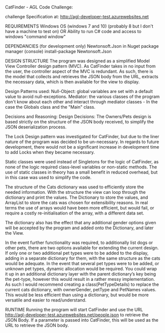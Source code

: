 CatFinder - AGL Code Challenge:

challenge Specification at: http://agl-developer-test.azurewebsites.net

REQUIREMENTS
Windows OS (windows 7 and 10) (probably 8 but I don't have a machine to test on)
OR Ability to run C# code and access to windows "command window"

DEPENDANCIES (for development only)
Newtonsoft.Json
in Nuget package manager (console)
install-package Newtonsoft.Json


DESIGN STRUCTURE
The program was designed as a simplified Model View Controller design pattern (MVC). As CatFinder takes in no input from the user, the controller aspect of the MVC is redundant. As such, there is the model that collects and retrieves the JSON body from the URL, extracts the necessary data, which is then available for the view to display. 

Design Patterns used:
Null-Object: global variables are set with a default value to avoid null-exceptions. 
Mediator: the various classes of the program don't know about each other and interact through mediator classes - In the case the Globals class and the "Main" class.


Decisions and Reasoning:
Design Decisions:
The Owners/Pets design is based strictly on the structure of the JSON body received, to simplify the JSON deserialization process.

The Lock Design pattern was investigated for CatFinder, but due to the liner nature of the program was decided to be un-necessary. In regards to future development, there would not be a significant increase in development time to add Locks when they became necessary. 

Static classes were used instead of Singletons for the logic of CatFinder, as none of the logic required class-level variables or non-static methods. The use of static classes in theory has a small benefit in reduced overhead, but in this case was used to simplify the code.

The structure of the Cats dictionary was used to efficiently store the needed information. With the structure the view can loop through the dictionary and print the values. The Dictionary to store the values, and ArrayList to store the cats was chosen for extensibility reasons. In real terms the use of arrays would have been more efficient, but would fail, or require a costly re-initialisation of the array, with a different data set.

The dictionary also has the effect that any additional gender options given will be accepted by the program and added onto the Dictionary, and later the View.

In the event further functionality was required, to additionally list dogs or other pets, there are two options available for extending the current design. 
If only one or two additional pet types were to be added to the display, adding in a separate dictionary for them, with the same structure as the cats would be adequate. In the event that several pet types were to be added, or unknown pet types, dynamic allocation would be required. You could wrap it up in an additional dictionary layer with the parent dictionary’s key being the pet-type, however this would result in a rather messy implementation. As such I would recommend creating a class(PetTypeDetails) to replace the current cats dictionary, with ownerGender, petType and PetNames values. This would be less efficient than using a dictionary, but would be more versatile and easier to read/understand.



RUNTIME
Running the program will start CatFinder and use the URL http://agl-developer-test.azurewebsites.net/people.json to retrieve the JSON Body.
If a parameter is passed into CatFinder, this will be used as the URL to retrieve the JSON body.
